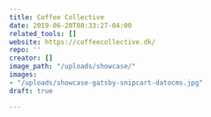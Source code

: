 ```yaml
---
title: Coffee Collective
date: 2019-06-20T08:33:27-04:00
related_tools: []
website: https://coffeecollective.dk/
repo: ''
creator: []
image_path: "/uploads/showcase/"
images:
- "/uploads/showcase-gatsby-snipcart-datocms.jpg"
draft: true

---
```

